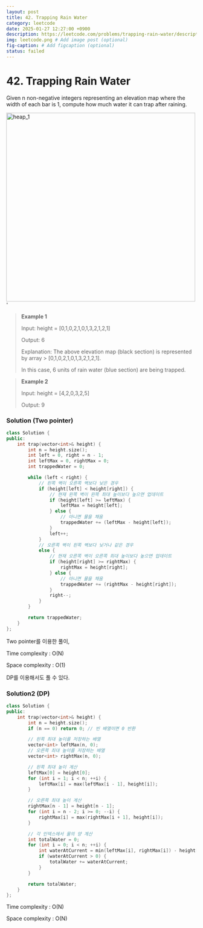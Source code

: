 ```yaml
---
layout: post
title: 42. Trapping Rain Water
category: leetcode
date: 2025-01-27 12:27:00 +0900
description: https://leetcode.com/problems/trapping-rain-water/description/
img: leetcode.png # Add image post (optional)
fig-caption: # Add figcaption (optional)
status: failed
---
```


# 42. Trapping Rain Water

Given n non-negative integers representing an elevation map where the width of each bar is 1, compute how much water it can trap after raining.

<img src="../imgs/rainwatertrap.png" alt="heap_1" width="500"/>'


> **Example 1**
> 
> Input: height = [0,1,0,2,1,0,1,3,2,1,2,1]
> 
> Output: 6
> 
> Explanation: The above elevation map (black section) is represented by array > [0,1,0,2,1,0,1,3,2,1,2,1]. 
> 
> In this case, 6 units of rain water (blue section) are being trapped.

> **Example 2**
> 
> Input: height = [4,2,0,3,2,5]
> 
> Output: 9


### Solution (Two pointer)

```cpp
class Solution {
public:
    int trap(vector<int>& height) {
        int n = height.size();
        int left = 0, right = n - 1;
        int leftMax = 0, rightMax = 0;
        int trappedWater = 0;

        while (left < right) {
            // 왼쪽 벽이 오른쪽 벽보다 낮은 경우
            if (height[left] < height[right]) {
                // 현재 왼쪽 벽이 왼쪽 최대 높이보다 높으면 업데이트
                if (height[left] >= leftMax) {
                    leftMax = height[left];
                } else {
                    // 아니면 물을 채움
                    trappedWater += (leftMax - height[left]);
                }
                left++;
            }
            // 오른쪽 벽이 왼쪽 벽보다 낮거나 같은 경우
            else {
                // 현재 오른쪽 벽이 오른쪽 최대 높이보다 높으면 업데이트
                if (height[right] >= rightMax) {
                    rightMax = height[right];
                } else {
                    // 아니면 물을 채움
                    trappedWater += (rightMax - height[right]);
                }
                right--;
            }
        }

        return trappedWater;
    }
};
```
Two pointer를 이용한 풀이, 

Time complexity : O(N)

Space complexity : O(1)


DP를 이용해서도 풀 수 있다. 


### Solution2 (DP)

```cpp
class Solution {
public:
    int trap(vector<int>& height) {
        int n = height.size();
        if (n == 0) return 0; // 빈 배열이면 0 반환

        // 왼쪽 최대 높이를 저장하는 배열
        vector<int> leftMax(n, 0);
        // 오른쪽 최대 높이를 저장하는 배열
        vector<int> rightMax(n, 0);

        // 왼쪽 최대 높이 계산
        leftMax[0] = height[0];
        for (int i = 1; i < n; ++i) {
            leftMax[i] = max(leftMax[i - 1], height[i]);
        }

        // 오른쪽 최대 높이 계산
        rightMax[n - 1] = height[n - 1];
        for (int i = n - 2; i >= 0; --i) {
            rightMax[i] = max(rightMax[i + 1], height[i]);
        }

        // 각 인덱스에서 물의 양 계산
        int totalWater = 0;
        for (int i = 0; i < n; ++i) {
            int waterAtCurrent = min(leftMax[i], rightMax[i]) - height[i];
            if (waterAtCurrent > 0) {
                totalWater += waterAtCurrent;
            }
        }

        return totalWater;
    }
};
```

Time complexity : O(N)

Space complexity : O(N)